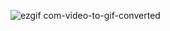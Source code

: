 ![ezgif com-video-to-gif-converted](https://github.com/ImanMontajabi/ImanMontajabi/assets/52942515/d55eec34-feb8-4994-a775-597daa2972e5)

